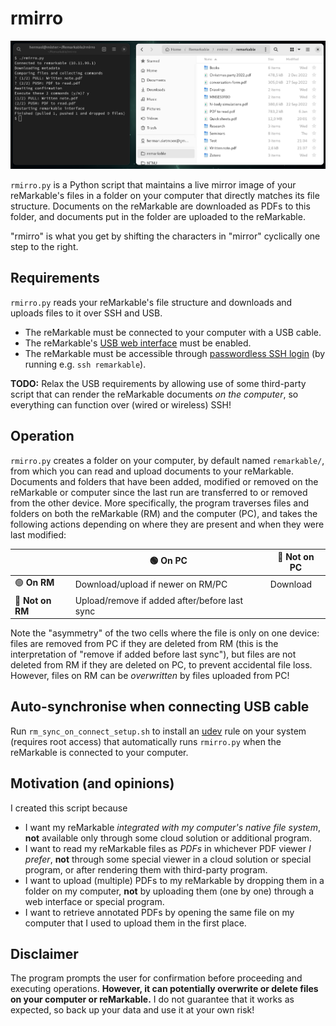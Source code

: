 # rmirro

![Screenshot](screenshot.png)

`rmirro.py` is a Python script that maintains a live mirror image
of your reMarkable's files in a folder on your computer that directly matches its file structure.
Documents on the reMarkable are downloaded as PDFs to this folder,
and documents put in the folder are uploaded to the reMarkable.

"rmirro" is what you get by shifting the characters in "mirror" cyclically one step to the right.

## Requirements
`rmirro.py` reads your reMarkable's file structure and downloads and uploads files to it over SSH and USB.
* The reMarkable must be connected to your computer with a USB cable.
* The reMarkable's [USB web interface](https://remarkablewiki.com/tech/webinterface) must be enabled.
* The reMarkable must be accessible through [passwordless SSH login](https://remarkablewiki.com/tech/ssh#passwordless_login_with_ssh_keys) (by running e.g. `ssh remarkable`).

**TODO:** Relax the USB requirements by allowing use of some third-party script that can render the reMarkable documents *on the computer*, so everything can function over (wired or wireless) SSH!

## Operation
`rmirro.py` creates a folder on your computer, by default named `remarkable/`, from which you can read and upload documents to your reMarkable.
Documents and folders that have been added, modified or removed on the reMarkable or computer since the last run are transferred to or removed from the other device.
More specifically, the program traverses files and folders on both the reMarkable (RM) and the computer (PC), and takes the following actions depending on where they are present and when they were last modified:

|                  | 🟢 **On PC**                                  | 🔴 **Not on PC** |
|------------------|-----------------------------------------------|------------------|
| 🟢 **On RM**     | Download/upload if newer on RM/PC             | Download         |
| 🔴 **Not on RM** | Upload/remove if added after/before last sync |                  |

Note the "asymmetry" of the two cells where the file is only on one device:
files are removed from PC if they are deleted from RM (this is the interpretation of "remove if added before last sync"),
but files are not deleted from RM if they are deleted on PC, to prevent accidental file loss.
However, files on RM can be *overwritten* by files uploaded from PC!

## Auto-synchronise when connecting USB cable

Run `rm_sync_on_connect_setup.sh` to install an [udev](https://en.wikipedia.org/wiki/Udev) rule on your system (requires root access)
that automatically runs `rmirro.py` when the reMarkable is connected to your computer.

## Motivation (and opinions)

I created this script because
* I want my reMarkable *integrated with my computer's native file system*, **not** available only through some cloud solution or additional program.
* I want to read my reMarkable files as *PDFs* in whichever PDF viewer *I prefer*, **not** through some special viewer in a cloud solution or special program, or after rendering them with third-party program.
* I want to upload (multiple) PDFs to my reMarkable by dropping them in a folder on my computer, **not** by uploading them (one by one) through a web interface or special program.
* I want to retrieve annotated PDFs by opening the same file on my computer that I used to upload them in the first place.

## Disclaimer

The program prompts the user for confirmation before proceeding and executing operations.
**However, it can potentially overwrite or delete files on your computer or reMarkable.**
I do not guarantee that it works as expected, so back up your data and use it at your own risk!
